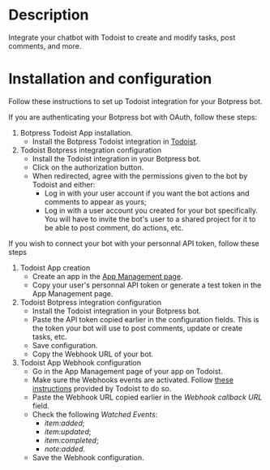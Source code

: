 # Description

Integrate your chatbot with Todoist to create and modify tasks, post comments, and more.

# Installation and configuration

Follow these instructions to set up Todoist integration for your Botpress bot.

If you are authenticating your Botpress bot with OAuth, follow these steps:

1. Botpress Todoist App installation.
   - Install the Botpress Todoist integration in [Todoist](https://app.todoist.com/app/settings/integrations/browse).
2. Todoist Botpress integration configuration
   - Install the Todoist integration in your Botpress bot.
   - Click on the authorization button.
   - When redirected, agree with the permissions given to the bot by Todoist and either:
     - Log in with your user account if you want the bot actions and comments to appear as yours;
     - Log in with a user account you created for your bot specifically. You will have to invite the bot's user to a shared project for it to be able to post comment, do actions, etc.

If you wish to connect your bot with your personnal API token, follow these steps

1. Todoist App creation
   - Create an app in the [App Management page](https://developer.todoist.com/appconsole.html).
   - Copy your user's personnal API token or generate a test token in the App Management page.
2. Todoist Botpress integration configuration
   - Install the Todoist integration in your Botpress bot.
   - Paste the API token copied earlier in the configuration fields. This is the token your bot will use to post comments, update or create tasks, etc.
   - Save configuration.
   - Copy the Webhook URL of your bot.
3. Todoist App Webhook configuration
   - Go in the App Management page of your app on Todoist.
   - Make sure the Webhooks events are activated. Follow [these instructions](https://developer.todoist.com/sync/v9/#webhooks) provided by Todoist to do so.
   - Paste the Webhook URL copied earlier in the _Webhook callback URL_ field.
   - Check the following _Watched Events_:
     - _item:added_;
     - _item:updated_;
     - _item:completed_;
     - _note:added_.
   - Save the Webhook configuration.
